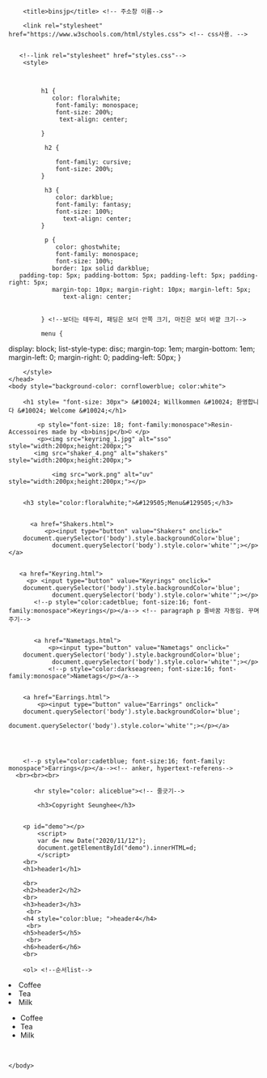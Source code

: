<html>
    <head>

        <title>binsjp</title> <!-- 주소창 이름-->
  <meta charset="UTF-8">
       
       
        <link rel="stylesheet" href="https://www.w3schools.com/html/styles.css"> <!-- css사용. -->
       
        
       <!--link rel="stylesheet" href="styles.css"-->
        <style>
             
           
             
             h1 {
                color: floralwhite;
                 font-family: monospace;
                 font-size: 200%;
                  text-align: center;
                 
             }
             
              h2 {
         
                 font-family: cursive;
                 font-size: 200%;
             }
             
              h3 {
                 color: darkblue;
                 font-family: fantasy;
                 font-size: 100%;
                   text-align: center;
             }
             
              p {
                 color: ghostwhite;
                 font-family: monospace;
                 font-size: 100%;
                border: 1px solid darkblue; 
       padding-top: 5px; padding-bottom: 5px; padding-left: 5px; padding-right: 5px;
                margin-top: 10px; margin-right: 10px; margin-left: 5px; 
                   text-align: center;
                
                 
             } <!--보더는 테두리, 패딩은 보더 안쪽 크기, 마진은 보더 바깥 크기-->
             
             menu {
  display: block;
  list-style-type: disc;
  margin-top: 1em;
  margin-bottom: 1em;
  margin-left: 0;
  margin-right: 0;
  padding-left: 50px;
}
        
        </style>
    </head>
    <body style="background-color: cornflowerblue; color:white">

        <h1 style= "font-size: 30px"> &#10024; Willkommen &#10024; 환영합니다 &#10024; Welcome &#10024;</h1>
        
            <p style="font-size: 18; font-family:monospace">Resin-Accessoires made by <b>binsjp</b>© </p>
            <p><img src="keyring_1.jpg" alt="sso" style="width:200px;height:200px;">
           <img src="shaker_4.png" alt="shakers" style="width:200px;height:200px;">
    
                <img src="work.png" alt="uv" style="width:200px;height:200px;"></p>

       
        <h3 style="color:floralwhite;">&#129505;Menu&#129505;</h3>
        
        
          <a href="Shakers.html">
              <p><input type="button" value="Shakers" onclick="
        document.querySelector('body').style.backgroundColor='blue';
                document.querySelector('body').style.color='white'";></p></a>
                                                              
       
       <a href="Keyring.html">
         <p> <input type="button" value="Keyrings" onclick="
        document.querySelector('body').style.backgroundColor='blue';
                document.querySelector('body').style.color='white'";></p>
           <!--p style="color:cadetblue; font-size:16; font-family:monospace">Keyrings</p></a--> <!-- paragraph p 줄바꿈 자동임. 꾸며주기-->
         
        
           <a href="Nametags.html">
               <p><input type="button" value="Nametags" onclick="
        document.querySelector('body').style.backgroundColor='blue';
                document.querySelector('body').style.color='white'";></p>
               <!--p style="color:darkseagreen; font-size:16; font-family:monospace">Nametags</p></a-->
            
        
        <a href="Earrings.html">
            <p><input type="button" value="Earrings" onclick="
        document.querySelector('body').style.backgroundColor='blue';
                      document.querySelector('body').style.color='white'";></p></a>
               
               
            
            
        <!--p style="color:cadetblue; font-size:16; font-family: monospace">Earrings</p></a--><!-- anker, hypertext-referens-->
      <br><br><br>
            
           <hr style="color: aliceblue"><!-- 줄긋기-->
     
            <h3>Copyright Seunghee</h3>
               
           
        <p id="demo"></p>
            <script>
            var d= new Date("2020/11/12");
            document.getElementById("demo").innerHTML=d;
            </script>
        <br>
        <h1>header1</h1>
        
        <br>
        <h2>header2</h2>
        <br>
        <h3>header3</h3>
         <br>
        <h4 style="color:blue; ">header4</h4>
         <br>
        <h5>header5</h5>
         <br>
        <h6>header6</h6>
        <br>
        
        <ol> <!--순서list-->
  <li>Coffee</li>
  <li>Tea</li>
  <li>Milk</li>
</ol>

<ul><!--순서x-->
  <li>Coffee</li>
  <li>Tea</li>
  <li>Milk</li>
</ul>
        
  <br>
        <menu type="context" id="mymenu">
  <menuitem label="Refresh" onclick="window.location.reload();" icon="ico_reload.png">
  </menuitem>
  <menu label="Share on...">
    <menuitem label="Twitter" icon="ico_twitter.png"
    onclick="window.open('//twitter.com/intent/tweet?text='+window.location.href);">
    </menuitem>
    <menuitem label="Facebook" icon="ico_facebook.png"
    onclick="window.open('//facebook.com/sharer/sharer.php?u='+window.location.href);">
    </menuitem>
  </menu>
  <menuitem label="Email This Page"
  onclick="window.location='mailto:?body='+window.location.href;"></menuitem>
</menu>
        
    </body>
    
</html>
